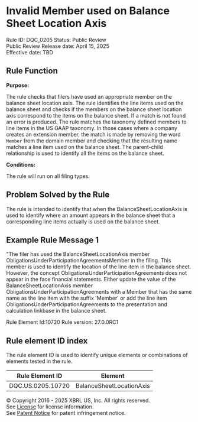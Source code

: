 # Invalid Member used on Balance Sheet Location Axis
Rule ID: DQC_0205
Status: Public Review  
Public Review Release date: April 15, 2025  
Effective date: TBD

## Rule Function

**Purpose:** 

The rule checks that filers have used an appropriate member on the balance sheet location axis.  The rule identifies the line items used on the balance sheet and checks if the members on the balance sheet location axis correspond to the items on the balance sheet.  If a match is not found an error is produced. The rule matches the taxonomy defined members to line items in the US GAAP taxonomy.  In those cases where a company creates an extension member, the match is made by removing the word `Member` from the domain member and checking that the resulting name matches a line item used on the balance sheet.  The parent-child relationship is used to identify all the items on the balance sheet.

**Conditions:**

The rule will run on all filing types. 

## Problem Solved by the Rule

The rule is intended to identify that when the BalanceSheetLocationAxis is used to identify where an amount appears in the balance sheet that a corresponding line items actually is used on the balance sheet. 

## Example Rule Message 1

"The filer has used the BalanceSheetLocationAxis member ObligationsUnderParticipationAgreementsMember in the filing. This member is used to identify the location of the line item in the balance sheet. However, the concept ObligationsUnderParticipationAgreements does not appear in the face financial statements. Either update the value of the BalanceSheetLocationAxis member ObligationsUnderParticipationAgreements with a Member that has the same name as the line item with the suffix 'Member' or add the line item ObligationsUnderParticipationAgreements to the presentation and calculation linkbase in the balance sheet.

Rule Element Id:10720
Rule version: 27.0.0RC1



## Rule element ID index  
The rule element ID is used to identify unique elements or combinations of elements tested in the rule.

|Rule Element ID|Element|
|--- |--- |
| DQC.US.0205.10720 |BalanceSheetLocationAxis|


© Copyright 2016 - 2025 XBRL US, Inc. All rights reserved.   
See [License](https://xbrl.us/dqc-license) for license information.  
See [Patent Notice](https://xbrl.us/dqc-patent) for patent infringement notice. 
